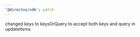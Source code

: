 ```yaml
---
'@directus/sdk': patch
---
```


changed keys to keysOrQuery to accept both keys and query in updateItems
